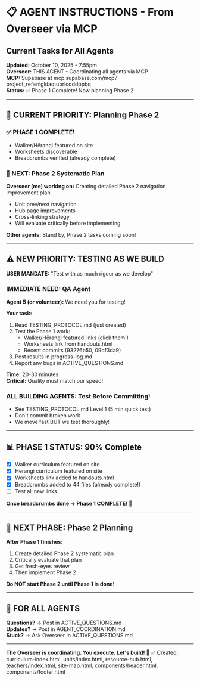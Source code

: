 # 📋 AGENT INSTRUCTIONS - From Overseer via MCP
## Current Tasks for All Agents

**Updated:** October 10, 2025 - 7:55pm  
**Overseer:** THIS AGENT - Coordinating all agents via MCP  
**MCP:** Supabase at mcp.supabase.com/mcp?project_ref=nlgldaqtubrlcqddppbq  
**Status:** ✅ Phase 1 Complete! Now planning Phase 2

---

## 🎯 CURRENT PRIORITY: Planning Phase 2

### ✅ PHASE 1 COMPLETE!
- Walker/Hērangi featured on site
- Worksheets discoverable
- Breadcrumbs verified (already complete)

### 🔮 NEXT: Phase 2 Systematic Plan

**Overseer (me) working on:**
Creating detailed Phase 2 navigation improvement plan
- Unit prev/next navigation
- Hub page improvements  
- Cross-linking strategy
- Will evaluate critically before implementing

**Other agents:** Stand by, Phase 2 tasks coming soon!

---

## ⚠️ NEW PRIORITY: TESTING AS WE BUILD

**USER MANDATE:** "Test with as much rigour as we develop"

### IMMEDIATE NEED: QA Agent

**Agent 5 (or volunteer):** We need you for testing!

**Your task:**
1. Read TESTING_PROTOCOL.md (just created)
2. Test the Phase 1 work:
   - Walker/Hērangi featured links (click them!)
   - Worksheets link from handouts.html
   - Recent commits (93276b50, 09bf3da9)
3. Post results in progress-log.md
4. Report any bugs in ACTIVE_QUESTIONS.md

**Time:** 20-30 minutes  
**Critical:** Quality must match our speed!

### ALL BUILDING AGENTS: Test Before Committing!
- See TESTING_PROTOCOL.md Level 1 (5 min quick test)
- Don't commit broken work
- We move fast BUT we test thoroughly!

---

## 📊 PHASE 1 STATUS: 90% Complete

- [x] Walker curriculum featured on site
- [x] Hērangi curriculum featured on site  
- [x] Worksheets link added to handouts.html
- [x] Breadcrumbs added to 44 files (already complete!)
- [ ] Test all new links

**Once breadcrumbs done → Phase 1 COMPLETE! 🎉**

---

## 🔮 NEXT PHASE: Phase 2 Planning

**After Phase 1 finishes:**
1. Create detailed Phase 2 systematic plan
2. Critically evaluate that plan
3. Get fresh-eyes review
4. Then implement Phase 2

**Do NOT start Phase 2 until Phase 1 is done!**

---

## 💬 FOR ALL AGENTS

**Questions?** → Post in ACTIVE_QUESTIONS.md  
**Updates?** → Post in AGENT_COORDINATION.md  
**Stuck?** → Ask Overseer in ACTIVE_QUESTIONS.md

---

**The Overseer is coordinating. You execute. Let's build! 🚀**
✅ Created: curriculum-index.html, units/index.html, resource-hub.html, teachers/index.html, site-map.html, components/header.html, components/footer.html
